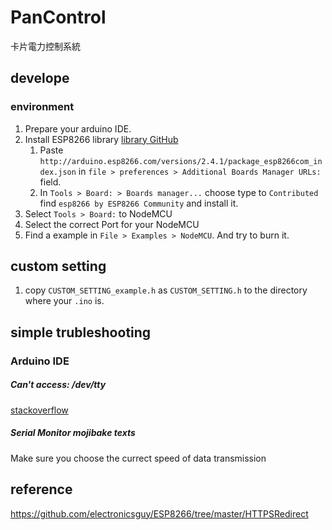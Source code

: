 # PanControl
卡片電力控制系統

## develope
### environment
1. Prepare your arduino IDE.
2. Install ESP8266 library [library GitHub](https://github.com/esp8266/Arduino)
    1. Paste `http://arduino.esp8266.com/versions/2.4.1/package_esp8266com_index.json` in `file > preferences > Additional Boards Manager URLs: ` field.
    2. In `Tools > Board: > Boards manager...` choose type to `Contributed` find `esp8266 by ESP8266 Community` and install it.
3. Select `Tools > Board:` to NodeMCU
4. Select the correct Port for your NodeMCU
5. Find a example in `File > Examples > NodeMCU`. And try to burn it.

## custom setting
1. copy `CUSTOM_SETTING_example.h` as `CUSTOM_SETTING.h` to the directory where your `.ino` is.

## simple trubleshooting
### Arduino IDE
##### Can't access: /dev/tty
[stackoverflow](https://askubuntu.com/questions/210177/serial-port-terminal-cannot-open-dev-ttys0-permission-denied?utm_medium=organic&utm_source=google_rich_qa&utm_campaign=google_rich_qa)
##### Serial Monitor mojibake texts
Make sure you choose the currect speed of data transmission


## reference
https://github.com/electronicsguy/ESP8266/tree/master/HTTPSRedirect
